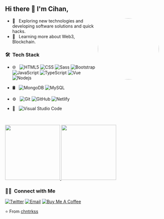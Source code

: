 ## Hi there 👋 I'm Cihan,

 <img align="right" height="auto" width="200" style="border-radius:50%" alt="GIF" src="https://media.giphy.com/media/MC6eSuC3yypCU/giphy.gif" />

-   🤔 &nbsp; Exploring new technologies and developing software solutions and quick hacks.
-   🌱 &nbsp; Learning more about Web3, Blockchain.

<h3> 🛠 &nbsp;Tech Stack</h3>

-   🌐 &nbsp;
    ![HTML5](https://img.shields.io/badge/-HTML5-e34c26?style=flat&logo=HTML5&logoColor=ffffff)
    ![CSS](https://img.shields.io/badge/-CSS-1572B6?style=flat&logo=CSS3&logoColor=ffffff)
    ![Sass](https://img.shields.io/badge/-Sass-%23CC6699?style=flat&logo=sass&logoColor=ffffff)
    ![Bootstrap](https://img.shields.io/badge/-Bootstrap-453163?style=flat&logo=bootstrap&logoColor=ffffff)
    ![JavaScript](https://img.shields.io/badge/-JavaScript-%23F7DF1C?style=flat&logo=javascript&logoColor=ffffff)
    ![TypeScript](https://img.shields.io/badge/-TypeScript-27609E?style=flat&logo=typescript&logoColor=ffffff)
    ![Vue](https://img.shields.io/badge/-Vue-35495e?style=flat&logo=vue.js)
    ![Nodejs](https://img.shields.io/badge/-Node.js-00d632?style=flat&logo=Node.js&logoColor=ffffff)
-   🛢 &nbsp;
    ![MongoDB](https://img.shields.io/badge/-MongoDB-4DB33D?style=flat&logo=mongodb&logoColor=ffffff)
    ![MySQL](https://img.shields.io/badge/-MySQL-00758f?style=flat&logo=mysql&logoColor=ffffff)
-   ⚙️ &nbsp;
    ![Git](https://img.shields.io/badge/-Git-f34f29?style=flat&logo=git&logoColor=ffffff)
    ![GitHub](https://img.shields.io/badge/-GitHub-0cacf4?style=flat&logo=github)
    ![Netlify](https://img.shields.io/badge/-Netlify-00AD9F?style=flat&logo=netlify&logoColor=ffffff)
-   🔧 &nbsp;
    ![Visual Studio Code](https://img.shields.io/badge/-Visual%20Studio%20Code-007ACC?style=flat&logo=visual-studio-code&logoColor=ffffff)

    <br/>

<a href="https://github.com/chntrkss">
  <img height="180em" src="https://github-readme-stats.vercel.app/api?username=chntrkss&theme=nightowl&show_icons=true" />
  <img height="180em" src="https://github-readme-stats.vercel.app/api/top-langs/?username=chntrkss&theme=nightowl&layout=compact" />
</a>

<br/>

<h3> 🤝🏻 &nbsp;Connect with Me </h3>

[![Twitter](https://img.shields.io/badge/-Twitter-1ca0f1?style=flat&labelColor=1ca0f1&logo=twitter&logoColor=white&link=https://twitter.com/chntrkss)](https://twitter.com/chntrkss)
[![Email](https://img.shields.io/badge/-Email-c14438?style=flat&logo=Gmail&logoColor=white&link=mailto:cihanturkess@gmail.com)](mailto:cihanturkess@gmail.com)
[![Buy Me A Coffee](https://img.shields.io/badge/-Buy%20Me%20A%20Coffee-FF813F?style=flat&logo=buy-me-a-coffee&logoColor=ffffff&link=https://ko-fi.com/)](https://ko-fi.com/)

⭐️ From [chntrkss](https://github.com/chntrkss)
